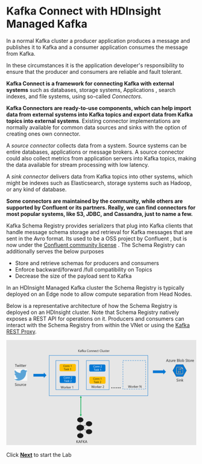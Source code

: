 # Kafka Connect with HDInsight Managed Kafka 

In a normal Kafka cluster a producer application produces a message and publishes it to Kafka and a consumer application consumes the message from Kafka. 

In these circumstances it is the application developer's responsibility to ensure that the producer and consumers are reliable and fault tolerant. 

**Kafka Connect is a framework for connecting Kafka with external systems**  such as databases, storage systems, Applications , search indexes, and file systems, using so-called  _Connectors_.

**Kafka Connectors are ready-to-use components, which can help import data from external systems into Kafka topics and export data from Kafka topics into external systems**. Existing connector implementations are normally available for common data sources and sinks with the option of creating ones own connector.

A  _source connector_ collects data from a system. Source systems can be entire databases, applications or message brokers. A source connector could also collect metrics from application servers into Kafka topics, making the data available for stream processing with low latency.

A  _sink connector_  delivers data from Kafka topics into other systems, which might be indexes such as Elasticsearch, storage systems such as Hadoop, or any kind of database.

**Some connectors are maintained by the community, while others are supported by Confluent or its partners. Really, we can find connectors for most popular systems, like S3, JDBC, and Cassandra, just to name a few.**

Kafka Schema Registry provides serializers that plug into Kafka clients that handle  message schema storage and retrieval for Kafka messages that are sent in the Avro format. Its used to be a  OSS project by Confluent , but is now under the [Confluent community license](https://www.confluent.io/blog/license-changes-confluent-platform/) . The Schema Registry can additionally serves the below purposes
 
 - Store and retrieve schemas for producers and consumers
 - Enforce backward/forward /full compatibility on Topics
 - Decrease the size of the payload sent to Kafka  

In an HDInsight Managed Kafka cluster the Schema Registry is typically deployed on an Edge node to allow compute separation from Head Nodes. 

Below is a representative architecture of how the Schema Registry is deployed on an HDInsight cluster. Note that Schema Registry natively exposes a REST API for operations on it.  Producers and consumers can interact with the Schema Registry from within the VNet or using the [Kafka REST Proxy](https://docs.microsoft.com/en-us/azure/hdinsight/kafka/rest-proxy). 

![HDInsight Kafka Schema Registry](https://github.com/arnabganguly/Kafkaconnect/blob/master/images/Pic1.png)

Click [**Next**](https://github.com/arnabganguly/Kafkaconnect/blob/master/HDInsightManagedKafka.md) to start the Lab 


<!--stackedit_data:
eyJoaXN0b3J5IjpbMTYyNjc5ODkxNywxNDYwOTc0ODA0LDgwMT
U4MjIyMiwxOTA1MDMwNzcsMTI2MjkwNzU2MywtMTg1NTU4MTQ2
MywxNjM1NzEzNzU1LC05NzA2MDkxOTUsMjAyMzI5ODA3MywtND
QwNTgzOTY3LC0xMjY2NzcwNTI1LDE0OTE1MzY2MSw2NTU4MzE5
NDksODUyMzAxNDU1LDI3MDUzOTY2OV19
-->